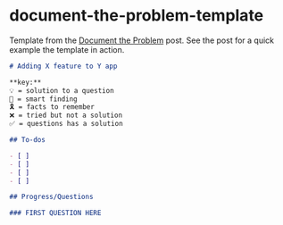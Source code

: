 # document-the-problem-template
Template from the [Document the Problem](https://chancesmith.io/document-the-problem/) post. See the post for a quick example the template in action.

```markdown
# Adding X feature to Y app

**key:**
💡 = solution to a question
🧠 = smart finding
🎗 = facts to remember
❌ = tried but not a solution
✅ = questions has a solution

## To-dos

- [ ] 
- [ ] 
- [ ] 
- [ ] 

## Progress/Questions

### FIRST QUESTION HERE
```
